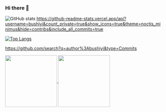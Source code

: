 ### Hi there 👋

<!--
**bushiyi/bushiyi** is a ✨ _special_ ✨ repository because its `README.md` (this file) appears on your GitHub profile.

Here are some ideas to get you started:

- 🔭 I’m currently working on ...
- 🌱 I’m currently learning ...
- 👯 I’m looking to collaborate on ...
- 🤔 I’m looking for help with ...
- 💬 Ask me about ...
- 📫 How to reach me: ...
- 😄 Pronouns: ...
- ⚡ Fun fact: ...
-->




![GitHub stats](https://github-readme-stats.vercel.app/api?username=bushiyi&count_private=true&theme=noctis_minimus)
https://github-readme-stats.vercel.app/api?username=bushiyi&count_private=true&show_icons=true&theme=noctis_minimus&hide=contribs&include_all_commits=true


[![Top Langs](https://github-readme-stats.vercel.app/api/top-langs/?username=bushiyi&layout=compact)](https://github.com/bushiyi/github-readme-stats)


https://github.com/search?q=author%3Abushiyi&type=Commits

<a href="https://github.com/search?o=desc&q=author%3Abushiyi&s=committer-date&type=Commits">
  <img align="center" height = "167" src="https://github-readme-stats.vercel.app/api?username=bushiyi&count_private=true&show_icons=true&theme=noctis_minimus&hide=contribs&include_all_commits=true" />
</a>
<a href="https://github.com/bushiyi?tab=repositories">
  <img align="center" height = "167" src="https://github-readme-stats.vercel.app/api/top-langs/?username=bushiyi&count_private=true&layout=compact&theme=noctis_minimus" />
</a>
